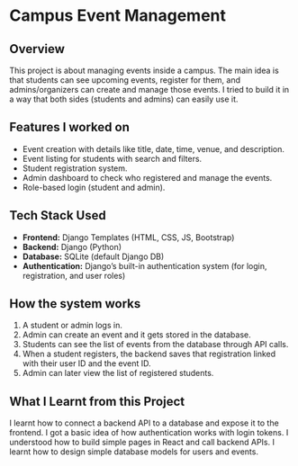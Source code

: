 # Campus Event Management

## Overview
This project is about managing events inside a campus. The main idea is that students can see upcoming events, register for them, and admins/organizers can create and manage those events. I tried to build it in a way that both sides (students and admins) can easily use it.

## Features I worked on
- Event creation with details like title, date, time, venue, and description.  
- Event listing for students with search and filters.  
- Student registration system.  
- Admin dashboard to check who registered and manage the events.  
- Role-based login (student and admin).  

## Tech Stack Used
- **Frontend:** Django Templates (HTML, CSS, JS, Bootstrap) 
- **Backend:** Django (Python) 
- **Database:** SQLite (default Django DB) 
- **Authentication:** Django’s built-in authentication system (for login, registration, and user roles)  

## How the system works 
1. A student or admin logs in.  
2. Admin can create an event and it gets stored in the database.  
3. Students can see the list of events from the database through API calls.  
4. When a student registers, the backend saves that registration linked with their user ID and the event ID.  
5. Admin can later view the list of registered students.  

## What I Learnt from this Project
I learnt how to connect a backend API to a database and expose it to the frontend.
I got a basic idea of how authentication works with login tokens.
I understood how to build simple pages in React and call backend APIs.
I learnt how to design simple database models for users and events.
